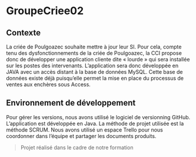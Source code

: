 # GroupeCriee02
## Contexte
La criée de Poulgoazec souhaite mettre à jour leur SI. Pour cela, compte tenu des dysfonctionnements de la criée de Poulgoazec, la CCI
propose donc de développer une application cliente dite « lourde » qui sera installée sur les postes des intervenants. L’application sera
donc développée en JAVA avec un accès distant à la base de données MySQL. Cette base de données existe déjà puisqu’elle permet la
mise en place du processus de ventes aux enchères sous Access.

## Environnement de développement
Pour gérer les versions, nous avons utilisé le logiciel de versionning GitHub. L’application est développée en Java. La méthode de projet
utilisée est la méthode SCRUM. Nous avons utilisé un espace Trello pour nous coordonner dans l’équipe et partager les documents
produits.

> Projet réalisé dans le cadre de notre formation
